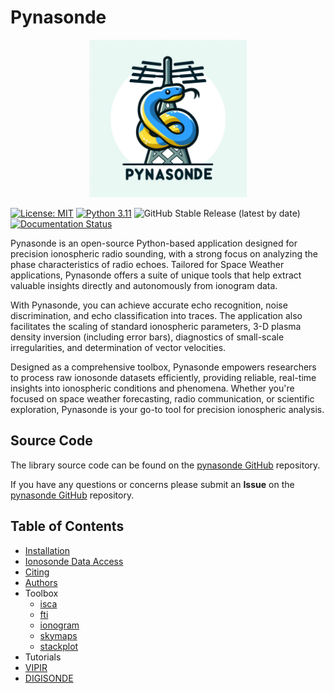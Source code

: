 <!-- 
Author(s): Shibaji Chakraborty

Disclaimer:

-->

# Pynasonde
<div style="text-align: center;">
  <img src="assets/Colab-pynasonde-logo2.jpg" alt="Pynasonde" width="50%">
</div>

[![License: MIT](https://img.shields.io/badge/License%3A-MIT-green)](https://choosealicense.com/licenses/mit/) 
[![Python 3.11](https://img.shields.io/badge/python-3.11-blue.svg)](https://www.python.org/downloads/release/python-3110/) 
![GitHub Stable Release (latest by date)](https://img.shields.io/github/v/release/shibaji7/pynasonde)
[![Documentation Status](https://img.shields.io/readthedocs/pynasonde?logo=readthedocs&label=docs)](https://pynasonde.readthedocs.io/en/latest/)


Pynasonde is an open-source Python-based application designed for precision ionospheric radio sounding, with a strong focus on analyzing the phase characteristics of radio echoes. Tailored for Space Weather applications, Pynasonde offers a suite of unique tools that help extract valuable insights directly and autonomously from ionogram data.

With Pynasonde, you can achieve accurate echo recognition, noise discrimination, and echo classification into traces. The application also facilitates the scaling of standard ionospheric parameters, 3-D plasma density inversion (including error bars), diagnostics of small-scale irregularities, and determination of vector velocities.

Designed as a comprehensive toolbox, Pynasonde empowers researchers to process raw ionosonde datasets efficiently, providing reliable, real-time insights into ionospheric conditions and phenomena. Whether you're focused on space weather forecasting, radio communication, or scientific exploration, Pynasonde is your go-to tool for precision ionospheric analysis.

## Source Code 

The library source code can be found on the [pynasonde GitHub](https://github.com/shibaji7/pynasonde) repository. 

If you have any questions or concerns please submit an **Issue** on the [pynasonde GitHub](https://github.com/shibaji7/pynasonde) repository. 

## Table of Contents 
  - [Installation](user/install.md)
  - [Ionosonde Data Access](user/ionosonde.md)
  - [Citing](user/citing.md)
  - [Authors](user/authors.md)
  - Toolbox
    - [isca](tools/isca.md)
    - [fti](tools/fti.md)
    - [ionogram](tools/ionogram.md)
    - [skymaps](tools/skymaps.md)
    - [stackplot](tools/stackplot.md)
  - Tutorials
  - [VIPIR](user/vipir.md)
  - [DIGISONDE](user/digisonde.md)
